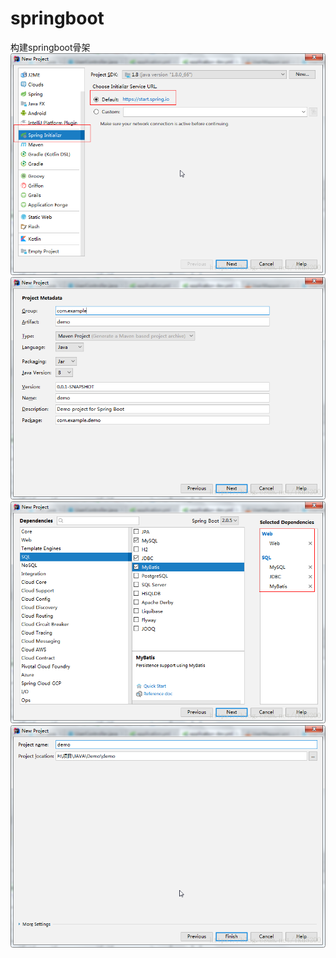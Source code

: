 # springboot
构建springboot骨架
![image](https://github.com/shanhunguao/springboot/blob/master/image/20180926174038560.png)
![image](https://github.com/shanhunguao/springboot/blob/master/image/20180926174149120.png)
![image](https://github.com/shanhunguao/springboot/blob/master/image/20180926174507971.png)
![image](https://github.com/shanhunguao/springboot/blob/master/image/20180926174536917.png)



